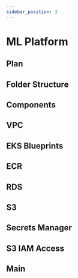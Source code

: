 ```yaml
---
sidebar_position: 3
---
```


# ML Platform

## Plan

## Folder Structure

## Components

## VPC

## EKS Blueprints

## ECR

## RDS

## S3

## Secrets Manager

## S3 IAM Access

## Main
